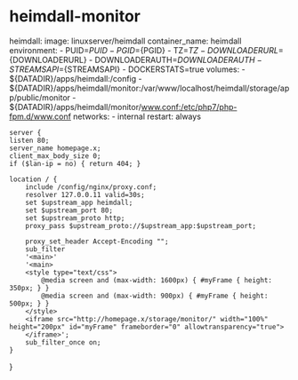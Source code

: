 # heimdall-monitor

  heimdall:
    image: linuxserver/heimdall
    container_name: heimdall
    environment:
      - PUID=${PUID}
      - PGID=${PGID}
      - TZ=${TZ}
      - DOWNLOADERURL=${DOWNLOADERURL}
      - DOWNLOADERAUTH=${DOWNLOADERAUTH}
      - STREAMSAPI=${STREAMSAPI}
      - DOCKERSTATS=true
    volumes:
      - ${DATADIR}/apps/heimdall:/config
      - ${DATADIR}/apps/heimdall/monitor:/var/www/localhost/heimdall/storage/app/public/monitor
      - ${DATADIR}/apps/heimdall/monitor/www.conf:/etc/php7/php-fpm.d/www.conf
    networks:
      - internal
    restart: always


    server {
    listen 80;
    server_name homepage.x;
    client_max_body_size 0;
    if ($lan-ip = no) { return 404; }

    location / {
        include /config/nginx/proxy.conf;
        resolver 127.0.0.11 valid=30s;
        set $upstream_app heimdall;
        set $upstream_port 80;
        set $upstream_proto http;
        proxy_pass $upstream_proto://$upstream_app:$upstream_port;

        proxy_set_header Accept-Encoding "";
        sub_filter
        '<main>'
        '<main>
        <style type="text/css"> 
            @media screen and (max-width: 1600px) { #myFrame { height: 350px; } }
            @media screen and (max-width: 900px) { #myFrame { height: 500px; } } 
        </style>
        <iframe src="http://homepage.x/storage/monitor/" width="100%" height="200px" id="myFrame" frameborder="0" allowtransparency="true">
        </iframe>';
        sub_filter_once on;
    }
}